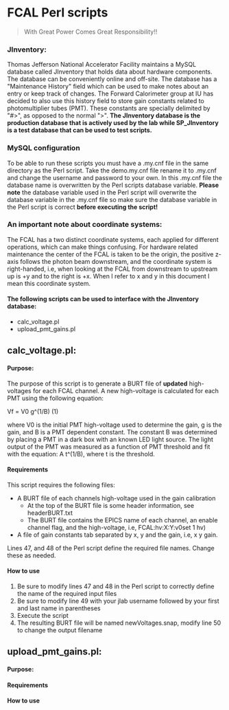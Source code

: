 # FCAL Perl scripts
> With Great Power Comes Great Responsibility!!

### JInventory:
Thomas Jefferson National Accelerator Facility maintains a MySQL database called JInventory that holds data about hardware components. The database can be conveniently online and off-site. The database has a "Maintenance History" field which can be used to make notes about an entry or keep track of changes. The Forward Calorimeter group at IU has decided to also use this history field to store gain constants related to photomultiplier tubes (PMT). These constants are specially delimited by "#>", as opposed to the normal ">". **The JInventory database is the production database that is actively used by the lab while SP_JInventory is a test database that can be used to test scripts.**

### MySQL configuration
To be able to run these scripts you must have a .my.cnf file in the same directory as the Perl script. Take the demo.my.cnf file rename it to .my.cnf and change the username and password to your own. In this .my.cnf file the database name is overwritten by the Perl scripts database variable. **Please note** the database variable used in the Perl script will overwrite the database variable in the .my.cnf file so make sure the database variable in the Perl script is correct **before executing the script!**

### An important note about coordinate systems:
The FCAL has a two distinct coordinate systems, each applied for different operations, which can make things confusing. For hardware related maintenance the center of the FCAL is taken to be the origin, the positive z-axis follows the photon beam downstream, and the coordinate system is right-handed, i.e, when looking at the FCAL from downstream to upstream up is +y and to the right is +x. When I refer to x and y in this document I mean this coordinate system.

#### The following scripts can be used to interface with the JInventory database:
* calc_voltage.pl
* upload_pmt_gains.pl


## calc_voltage.pl:
#### Purpose:
The purpose of this script is to generate a BURT file of **updated** high-voltages for each FCAL channel. A new high-voltage is calculated for each PMT using the following equation:

Vf = V0 g^(1/B) (1)

where V0 is the initial PMT high-voltage used to determine the gain, g is the gain, and B is a PMT dependent constant. The constant B was determined by placing a PMT in a dark box with an known LED light source. The light output of the PMT was measured as a function of PMT threshold and fit with the equation: A t^(1/B), where t is the threshold. 

#### Requirements 
This script requires the following files:

* A BURT file of each channels high-voltage used in the gain calibration
  * At the top of the BURT file is some header information, see headerBURT.txt
  * The BURT file contains the EPICS name of each channel, an enable channel flag, and the high-voltage, i.e, FCAL:hv:X:Y:v0set 1 hv)
* A file of gain constants tab separated by x, y and the gain, i.e, x y gain. 

Lines 47, and 48 of the Perl script define the required file names. Change these as needed.

#### How to use
1. Be sure to modify lines 47 and 48 in the Perl script to correctly define the name of the required input files
2. Be sure to modify line 49 with your jlab username followed by your first and last name in parentheses
3. Execute the script
4. The resulting BURT file will be named newVoltages.snap, modify line 50 to change the output filename


## upload_pmt_gains.pl:
#### Purpose:


#### Requirements 


#### How to use

